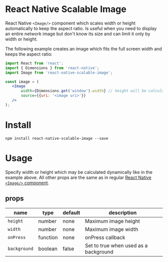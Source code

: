 React Native Scalable Image
===========================
React Native ```<Image/>``` component which scales width or height automatically to keep the aspect ratio. Is useful when you need to display an entire network image but don't know its size and can limit it only by width or height.

The following example creates an image which fits the full screen width and keeps the aspect ratio:

 ```jsx
import React from 'react';
import { Dimensions } from 'react-native';
import Image from 'react-native-scalable-image';

const image = (
    <Image
        width={Dimensions.get('window').width} // height will be calculated automatically
        source={{uri: '<image uri>'}}
    />
);
 ```


Install
=======
```npm install react-native-scalable-image --save```


Usage
=====

Specify width or height which may be calculated dynamically like in the example above. All other props are the same as in regular [React Native ```<Image/>``` component](https://facebook.github.io/react-native/docs/image.html).

## props

| name          | type      | default                     | description                           |
| ------------- | --------- | --------------------------- | --------------------------------------|
| `height`      | number    | none                        | Maximum image height                  |
| `width`       | number    | none                        | Maximum image width                   |
| `onPress`     | function  | none                        | onPress callback                      |
| `background`  | boolean   | false                       | Set to true when used as a background |
